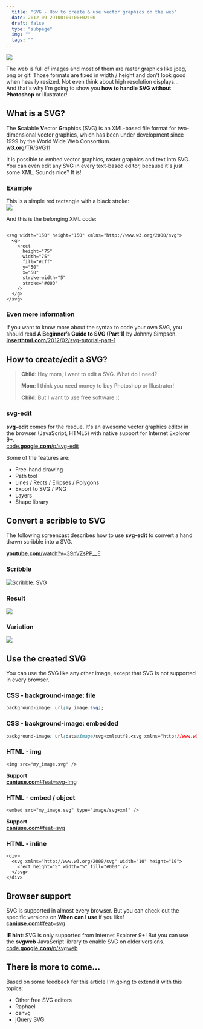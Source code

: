 ```yaml
---
  title: "SVG - How to create & use vector graphics on the web"
  date: 2012-09-29T00:00:00+02:00
  draft: false
  type: "subpage"
  img: ""
  tags: ""
---
```


![](/img/20120929_NERDDISCO_svg_logo.svg)

The web is full of images and most of them are raster graphics like jpeg, png or gif. Those formats are fixed in width / height and don't look good when heavily resized. Not even think about high resolution displays...  
And that's why I'm going to show you **how to handle SVG without Photoshop** or Illustrator!

## What is a SVG?

The **S**calable **V**ector **G**raphics (SVG) is an XML-based file format for two-dimensional vector graphics, which has been under development since 1999 by the World Wide Web Consortium.  
[**w3.org**/TR/SVG11](https://www.w3.org/TR/SVG11/intro.html)

It is possible to embed vector graphics, raster graphics and text into SVG. You can even edit any SVG in every text-based editor, because it's just some XML. Sounds nice? It is!

### Example

This is a simple red rectangle with a black stroke:  
![](/img/20120929_NERDDISCO_svg_how_to_create_and_use-example.svg)

And this is the belonging XML code:

```markup

<svg width="150" height="150" xmlns="http://www.w3.org/2000/svg">
  <g>
    <rect 
      height="75" 
      width="75" 
      fill="#cff"
      y="50" 
      x="50" 
      stroke-width="5" 
      stroke="#000" 
    />
  </g>
</svg>

```

### Even more information

If you want to know more about the syntax to code your own SVG, you should read **A Beginner’s Guide to SVG (Part 1)** by Johnny Simpson.  
[**inserthtml.com**/2012/02/svg-tutorial-part-1](https://inserthtml.com/2012/02/svg-tutorial-part-1)

## How to create/edit a SVG?

> **Child**: Hey mom, I want to edit a SVG. What do I need?
> 
> **Mom**: I think you need money to buy Photoshop or Illustrator!
> 
> **Child**: But I want to use free software :(

### svg-edit

**svg-edit** comes for the rescue. It's an awesome vector graphics editor in the browser (JavaScript, HTML5) with native support for Internet Explorer 9+.  
[code.**google.com**/p/svg-edit](https://code.google.com/p/svg-edit/)

Some of the features are:

*   Free-hand drawing
*   Path tool
*   Lines / Rects / Ellipses / Polygons
*   Export to SVG / PNG
*   Layers
*   Shape library

## Convert a scribble to SVG

The following screencast describes how to use **svg-edit** to convert a hand drawn scribble into a SVG.

[**youtube.com**/watch?v=39nVZsPP\_\_E](https://www.youtube.com/watch?v=39nVZsPP__E)

### Scribble

![Scribble: SVG](/img/20120929_NERDDISCO_scribble_to_svg_scribble.jpg)  

### Result

![](/img/20120929_NERDDISCO_scribble_to_svg_result.svg)

### Variation

![](/img/20120929_NERDDISCO_svg_logo.svg)

## Use the created SVG

You can use the SVG like any other image, except that SVG is not supported in every browser.

### CSS - background-image: file

```css
background-image: url(my_image.svg);
```

### CSS - background-image: embedded

```css
background-image: url(data:image/svg+xml;utf8,<svg xmlns="http://www.w3.org/2000/svg" width="10" height="10"><rect height="5" width="5" fill="#000" /></svg>);
```

### HTML - img

```markup
<img src="my_image.svg" />
```

**Support**  
[**caniuse.com**#feat=svg-img](https://caniuse.com/#feat=svg-img)

### HTML - embed / object

```markup
<embed src="my_image.svg" type="image/svg+xml" />
```

**Support**  
[**caniuse.com**#feat=svg](https://caniuse.com/#feat=svg)

### HTML - inline

```markup
<div>
  <svg xmlns="http://www.w3.org/2000/svg" width="10" height="10">
    <rect height="5" width="5" fill="#000" />
  </svg>
</div>
```

## Browser support

SVG is supported in almost every browser. But you can check out the specific versions on **When can I use** if you like!  
[**caniuse.com**#feat=svg](https://caniuse.com/#feat=svg)

**IE hint**: SVG is only supported from Internet Explorer 9+! But you can use the **svgweb** JavaScript library to enable SVG on older versions.  
[code.**google.com**/p/svgweb](https://code.google.com/p/svgweb)

## There is more to come...

Based on some feedback for this article I'm going to extend it with this topics:

*   Other free SVG editors
*   Raphael
*   canvg
*   jQuery SVG